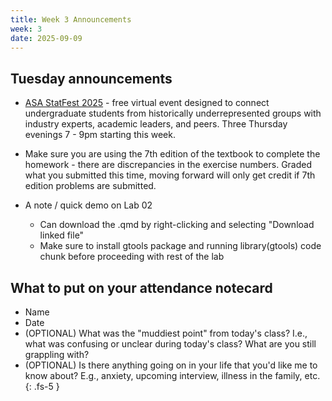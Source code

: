 ```yaml
---
title: Week 3 Announcements
week: 3
date: 2025-09-09
---
```


## Tuesday announcements

+ [ASA StatFest 2025](https://community.amstat.org/cmis/events/statfest/statfest2025) - free virtual event designed to connect undergraduate students from historically underrepresented groups with industry experts, academic leaders, and peers. Three Thursday evenings 7 - 9pm starting this week.

+ Make sure you are using the 7th edition of the textbook to complete the homework - there are discrepancies in the exercise numbers. Graded what you submitted this time, moving forward will only get credit if 7th edition problems are submitted. 

+ A note / quick demo on Lab 02

    + Can download the .qmd by right-clicking and selecting "Download linked file"
    + Make sure to install gtools package and running library(gtools) code chunk before proceeding with rest of the lab

## What to put on your attendance notecard

-   Name
-   Date
-   (OPTIONAL) What was the "muddiest point" from today's class? I.e., what was confusing or unclear during today's class? What are you still grappling with?
-   (OPTIONAL) Is there anything going on in your life that you'd like me to know about? E.g., anxiety, upcoming interview, illness in the family, etc. {: .fs-5 }
